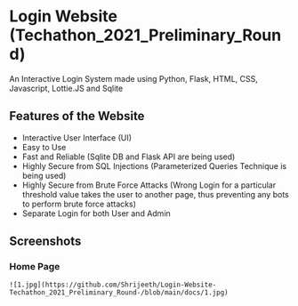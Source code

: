 # Login Website (Techathon_2021_Preliminary_Round)
An Interactive Login System made using Python, Flask, HTML, CSS, Javascript, Lottie.JS and Sqlite 

## Features of the Website
- Interactive User Interface (UI) 
- Easy to Use
- Fast and Reliable (Sqlite DB and Flask API are being used)
- Highly Secure from SQL Injections (Parameterized Queries Technique is being used)
- Highly Secure from Brute Force Attacks (Wrong Login for a particular threshold value takes the user to another page, thus preventing any bots to perform brute force attacks)
- Separate Login for both User and Admin

## Screenshots
  ### Home Page
    ![1.jpg](https://github.com/Shrijeeth/Login-Website-Techathon_2021_Preliminary_Round-/blob/main/docs/1.jpg)
